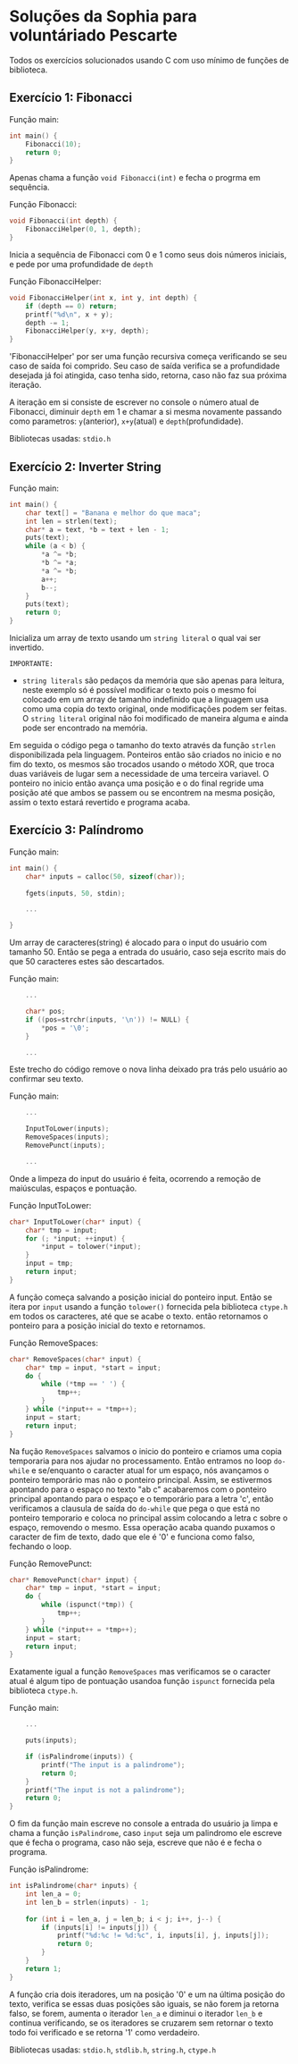 # Soluções da Sophia para voluntáriado Pescarte

Todos os exercícios solucionados usando C com uso mínimo de funções de biblioteca.

## Exercício 1: Fibonacci

Função main:
```c
int main() {
	Fibonacci(10);
	return 0;
}
```
Apenas chama a função `void Fibonacci(int)` e fecha o progrma em sequência.

Função Fibonacci:
```c
void Fibonacci(int depth) {
	FibonacciHelper(0, 1, depth);
}
```
Inicia a sequência de Fibonacci com 0 e 1 como seus dois números iniciais, e pede por uma profundidade de `depth`

Função FibonacciHelper:
```c
void FibonacciHelper(int x, int y, int depth) {
	if (depth == 0) return;
	printf("%d\n", x + y);
	depth -= 1;
	FibonacciHelper(y, x+y, depth);
}
```
'FibonacciHelper' por ser uma função recursiva começa verificando se seu caso de saída foi comprido. Seu caso de saída verifica se a profundidade desejada já foi atingida, caso tenha sido, retorna, caso não faz sua próxima iteração.

A iteração em si consiste de escrever no console o número atual de Fibonacci, diminuir `depth` em 1 e chamar a si mesma novamente passando como parametros: `y`(anterior),  `x+y`(atual) e `depth`(profundidade). 

Bibliotecas usadas: `stdio.h`

## Exercício 2: Inverter String

Função main:
```c
int main() {
	char text[] = "Banana e melhor do que maca";
	int len = strlen(text);
	char* a = text, *b = text + len - 1;
	puts(text);
	while (a < b) {
		*a ^= *b;
		*b ^= *a; 
		*a ^= *b;
		a++;
		b--;
	}
	puts(text);
	return 0;
}
```
Inicializa um array de texto usando um `string literal` o qual vai ser invertido.

`IMPORTANTE:`
- `string literals` são pedaços da memória que são apenas para leitura, neste exemplo só é possível modificar o texto pois o mesmo foi colocado em um array de tamanho indefinido que a linguagem usa como uma copia do texto original, onde modificações podem ser feitas. O `string literal` original não foi modificado de maneira alguma e ainda pode ser encontrado na memória.

Em seguida o código pega o tamanho do texto através da função `strlen` disponibilizada pela linguagem.
Ponteiros então são criados no inicio e no fim do texto, os mesmos são trocados usando o método XOR, que troca duas variáveis de lugar sem a necessidade de uma terceira variavel. O ponteiro no inicio então avança uma posição e o do final regride uma posição até que ambos se passem ou se encontrem na mesma posição, assim o texto estará revertido e programa acaba.

## Exercício 3: Palíndromo

Função main:
```c
int main() {
	char* inputs = calloc(50, sizeof(char));
	
	fgets(inputs, 50, stdin);

    ...

}
```
Um array de caracteres(string) é alocado para o input do usuário com tamanho 50.
Então se pega a entrada do usuário, caso seja escrito mais do que 50 caracteres estes são descartados.

Função main:
```c
    ...

    char* pos;
	if ((pos=strchr(inputs, '\n')) != NULL) {
		*pos = '\0';
	}

    ...
```
Este trecho do código remove o nova linha deixado pra trás pelo usuário ao confirmar seu texto.

Função main:
```c
    ...

	InputToLower(inputs);
	RemoveSpaces(inputs);
	RemovePunct(inputs);

    ...
```
Onde a limpeza do input do usuário é feita, ocorrendo a remoção de maiúsculas, espaços e pontuação.

Função InputToLower:
```c
char* InputToLower(char* input) {
    char* tmp = input;
    for (; *input; ++input) {
	    *input = tolower(*input);
    }
    input = tmp;
    return input;
}
```
A função começa salvando a posição inicial do ponteiro input. Então se itera por `input` usando a função `tolower()` fornecida pela biblioteca `ctype.h` em todos os caracteres, até que se acabe o texto. então retornamos o ponteiro para a posição inicial do texto e retornamos.

Função RemoveSpaces:
```c
char* RemoveSpaces(char* input) {
    char* tmp = input, *start = input;
    do {
       	while (*tmp == ' ') {
            tmp++;
        }
    } while (*input++ = *tmp++);
    input = start;
    return input;
}
```
Na fução `RemoveSpaces` salvamos o inicio do ponteiro e criamos uma copia temporaria para nos ajudar no processamento. Então entramos no loop `do-while` e se/enquanto o caracter atual for um espaço, nós avançamos o ponteiro temporário mas não o ponteiro principal. Assim, se estivermos apontando para o espaço no texto "ab c" acabaremos com o ponteiro principal apontando para o espaço e o temporário para a letra 'c', então verificamos a clausula de saída do `do-while` que pega o que está no ponteiro temporario e coloca no principal assim colocando a letra c sobre o espaço, removendo o mesmo. Essa operação acaba quando puxamos o caracter de fim de texto, dado que ele é '0' e funciona como falso, fechando o loop.

Função RemovePunct:
```c
char* RemovePunct(char* input) {
	char* tmp = input, *start = input;
	do {
		while (ispunct(*tmp)) {
			tmp++;
		}
	} while (*input++ = *tmp++);
	input = start;
	return input;
}
```
Exatamente igual a função `RemoveSpaces` mas verificamos se o caracter atual é algum tipo de pontuação usandoa função `ispunct` fornecida pela biblioteca `ctype.h`.

Função main:
```c
    ...

    puts(inputs);

	if (isPalindrome(inputs)) {
		printf("The input is a palindrome");
		return 0;
	} 
	printf("The input is not a palindrome");
	return 0;
}
```
O fim da função main escreve no console a entrada do usuário ja limpa e chama a função `isPalindrome`, caso `input` seja um palindromo ele escreve que é fecha o programa, caso não seja, escreve que não é e fecha o programa.

Função isPalindrome:
```c
int isPalindrome(char* inputs) {
	int len_a = 0; 
	int len_b = strlen(inputs) - 1;
	
	for (int i = len_a, j = len_b; i < j; i++, j--) {
		if (inputs[i] != inputs[j]) {
			printf("%d:%c != %d:%c", i, inputs[i], j, inputs[j]);
			return 0;
		}	
	}
	return 1;
}
```
A função cria dois iteradores, um na posição '0' e um na última posição do texto, verifica se essas duas posições são iguais, se não forem ja retorna falso, se forem, aumenta o iterador `len_a` e diminui o iterador `len_b` e continua verificando, se os iteradores se cruzarem sem retornar o texto todo foi verificado e se retorna '1' como verdadeiro.

Bibliotecas usadas: `stdio.h`, `stdlib.h`, `string.h`, `ctype.h`
